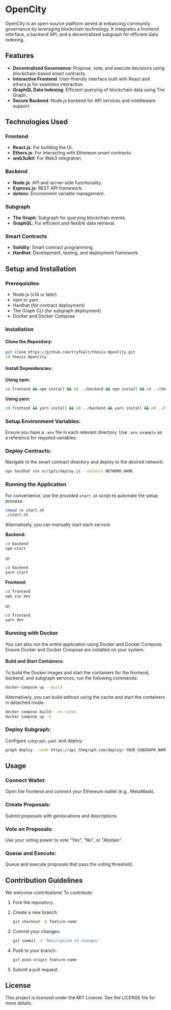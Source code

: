 # OpenCity

OpenCity is an open-source platform aimed at enhancing community governance by leveraging blockchain technology. It integrates a frontend interface, a backend API, and a decentralized subgraph for efficient data indexing.

## Features

- **Decentralized Governance**: Propose, vote, and execute decisions using blockchain-based smart contracts.
- **Interactive Frontend**: User-friendly interface built with React and ethers.js for seamless interaction.
- **GraphQL Data Indexing**: Efficient querying of blockchain data using The Graph.
- **Secure Backend**: Node.js backend for API services and middleware support.

## Technologies Used

### Frontend

- **React.js**: For building the UI.
- **Ethers.js**: For interacting with Ethereum smart contracts.
- **web3uikit**: For Web3 integration.

### Backend

- **Node.js**: API and server-side functionality.
- **Express.js**: REST API framework.
- **dotenv**: Environment variable management.

### Subgraph

- **The Graph**: Subgraph for querying blockchain events.
- **GraphQL**: For efficient and flexible data retrieval.

### Smart Contracts

- **Solidity**: Smart contract programming.
- **Hardhat**: Development, testing, and deployment framework.

## Setup and Installation

### Prerequisites

- Node.js (v14 or later)
- npm or yarn
- Hardhat (for contract deployment)
- The Graph CLI (for subgraph deployment)
- Docker and Docker Compose

### Installation

#### Clone the Repository:

```sh
git clone https://github.com/tryfkalt/thesis-OpenCity.git
cd thesis-OpenCity
```

#### Install Dependencies:

**Using npm:**

```sh
cd frontend && npm install && cd ../backend && npm install && cd ../thegraph-OpenCity/opencity && npm install
```

**Using yarn:**

```sh
cd frontend && yarn install && cd ../backend && yarn install && cd ../thegraph-OpenCity/opencity && yarn install
```

### Setup Environment Variables:

Ensure you have a `.env` file in each relevant directory. Use `.env.example` as a reference for required variables.

### Deploy Contracts:

Navigate to the smart contract directory and deploy to the desired network:

```sh
npx hardhat run scripts/deploy.js --network NETWORK_NAME
```

### Running the Application

For convenience, use the provided `start.sh` script to automate the setup process.

```sh
chmod +x start.sh
./start.sh
```

Alternatively, you can manually start each service:

**Backend:**

```sh
cd backend
npm start
```

or

```sh
cd backend
yarn start
```

**Frontend:**

```sh
cd frontend
npm run dev
```

or

```sh
cd frontend
yarn dev
```
### Running with Docker

You can also run the entire application using Docker and Docker Compose. Ensure Docker and Docker Compose are installed on your system.

#### Build and Start Containers:

To build the Docker images and start the containers for the frontend, backend, and subgraph services, run the following commands:

```sh
docker-compose up --build
```

Alternatively, you can build without using the cache and start the containers in detached mode:

```sh
docker compose build --no-cache
docker compose up -d
```

### Deploy Subgraph:

Configure `subgraph.yaml` and deploy:

```sh
graph deploy --node https://api.thegraph.com/deploy/ YOUR_SUBGRAPH_NAME
```

## Usage

### Connect Wallet:

Open the frontend and connect your Ethereum wallet (e.g., MetaMask).

### Create Proposals:

Submit proposals with geolocations and descriptions.

### Vote on Proposals:

Use your voting power to vote "Yes", "No", or "Abstain".

### Queue and Execute:

Queue and execute proposals that pass the voting threshold.

## Contribution Guidelines

We welcome contributions! To contribute:

1. Fork the repository.
2. Create a new branch:

    ```sh
    git checkout -b feature-name
    ```

3. Commit your changes:

    ```sh
    git commit -m "Description of changes"
    ```

4. Push to your branch:

    ```sh
    git push origin feature-name
    ```

5. Submit a pull request.

## License

This project is licensed under the MIT License. See the LICENSE file for more details.
